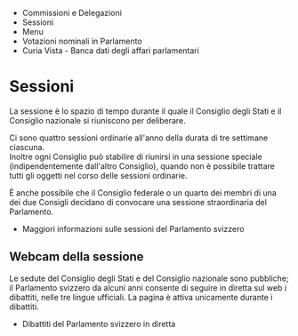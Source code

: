   * Commissioni e Delegazioni
  * Sessioni
  * Menu
  * Votazioni nominali in Parlamento
  * Curia Vista - Banca dati degli affari parlamentari

#  Sessioni

La sessione è lo spazio di tempo durante il quale il Consiglio degli Stati e
il Consiglio nazionale si riuniscono per deliberare.

Ci sono quattro sessioni ordinarie all'anno della durata di tre settimane
ciascuna.  
Inoltre ogni Consiglio può stabilire di riunirsi in una sessione speciale
(indipendentemente dall'altro Consiglio), quando non è possibile trattare
tutti gli oggetti nel corso delle sessioni ordinarie.

È anche possibile che il Consiglio federale o un quarto dei membri di una dei
due Consigli decidano di convocare una sessione straordinaria del Parlamento.  
  

  * Maggiori informazioni sulle sessioni del Parlamento svizzero

##  Webcam della sessione

Le sedute del Consiglio degli Stati e del Consiglio nazionale sono pubbliche;
il Parlamento svizzero da alcuni anni consente di seguire in diretta sul web i
dibattiti, nelle tre lingue ufficiali. La pagina è attiva unicamente durante i
dibattiti.

  * Dibattiti del Parlamento svizzero in diretta

